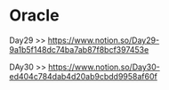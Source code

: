 # Oracle

Day29 >> https://www.notion.so/Day29-9a1b5f148dc74ba7ab87f8bcf397453e

DAy30 >> https://www.notion.so/Day30-ed404c784dab4d20ab9cbdd9958af60f
